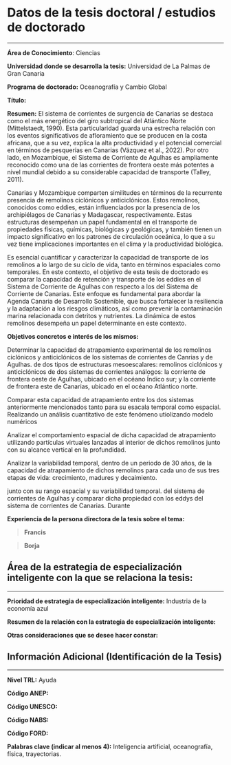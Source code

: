 
# Datos de la tesis doctoral / estudios de doctorado 
---
**Área de Conocimiento**: 
Ciencias

**Universidad donde se desarrolla la tesis:** Universidad de La Palmas de Gran Canaria

**Programa de doctorado:** 
Oceanografía y Cambio Global

**Título:**

**Resumen:**
El sistema de corrientes de surgencia de Canarias se destaca como el más energético del giro subtropical del Atlántico Norte (Mittelstaedt, 1990). Esta particularidad guarda una estrecha relación con los eventos significativos de afloramiento que se producen en la costa africana, que a su vez, explica la alta productividad y el potencial comercial en términos de pesquerías en Canarias (Vázquez et al., 2022). Por otro lado, en Mozambique, el Sistema de Corriente de Agulhas es ampliamente reconocido como una de las corrientes de frontera oeste más potentes a nivel mundial debido a su considerable capacidad de transporte (Talley, 2011). 

Canarias y Mozambique comparten similitudes en términos de la recurrente presencia de remolinos ciclónicos y anticiclónicos. Estos remolinos, conocidos como eddies, están influenciados por la presencia de los archipiélagos de Canarias y Madagascar, respectivamente. Estas estructuras desempeñan un papel fundamental en el transporte de propiedades físicas, químicas, biológicas y geológicas, y también tienen un impacto significativo en los patrones de circulación oceánica, lo que a su vez tiene implicaciones importantes en el clima y la productividad biológica.

Es esencial cuantificar y caracterizar la capacidad de transporte de los remolinos a lo largo de su ciclo de vida, tanto en términos espaciales como temporales. En este contexto, el objetivo de esta tesis de doctorado es comparar la capacidad de retención y transporte de los eddies en el Sistema de Corriente de Agulhas con respecto a los del Sistema de Corriente de Canarias. Este enfoque es fundamental para abordar la Agenda Canaria de Desarrollo Sostenible, que busca fortalecer la resiliencia y la adaptación a los riesgos climáticos, así como prevenir la contaminación marina relacionada con detritos y nutrientes. La dinámica de estos remolinos desempeña un papel determinante en este contexto.

**Objetivos concretos e interés de los mismos:**

Determinar la capacidad de atrapamiento experimental de los remolinos ciclónicos y anticiclónicos de los sistemas de corrientes de Canrias y de Agulhas. de dos tipos de estructuras mesoescalares: remolinos ciclónicos y anticiclónicos de dos sistemas de corrientes análogos: la corriente de frontera oeste de Agulhas, ubicado en el océano Índico sur; y la corriente de frontera este de Canarias, ubicado en el océano Atlántico norte. 

Comparar esta capacidad de atrapamiento entre los dos sistemas anteriormente mencionados tanto para su esacala temporal como espacial. Realizando un análisis cuantitativo de este fenómeno utiolizando modelo numéricos 

Analizar el comportamiento espacial de dicha capacidad de atrapamiento utilizando partículas virtuales lanzadas al interior de dichos remolinos junto con su alcance vertical en la profundidad. 

Analizar la variabilidad temporal, dentro de un periodo de 30 años, de la capacidad de atrapamiento de dichos remolinos para cada uno de sus tres etapas de vida: crecimiento, madures y decaimiento.

 junto con su rango espacial y su variabilidad temporal. del sistema de corrientes de Agulhas y comparar dicha propiedad con los eddys del sistema de corrientes de Canarias. Durante

**Experiencia de la persona directora de la tesis sobre el tema:**
> **Francis** 

> **Borja**

## Área de la estrategia de especialización inteligente con la que se relaciona la tesis:
---

**Prioridad de estrategia de especialización inteligente:** 
Industria de la economía azul

**Resumen de la relación con la estrategia de especialización inteligente:**

**Otras consideraciones que se desee hacer constar:**

## Información Adicional (Identificación de la Tesis)
---
**Nivel TRL:**
Ayuda

**Código ANEP:**

**Código UNESCO:**

**Código NABS:**

**Código FORD:**

**Palabras clave (indicar al menos 4):**
Inteligencia artificial, oceanografía, física, trayectorias.